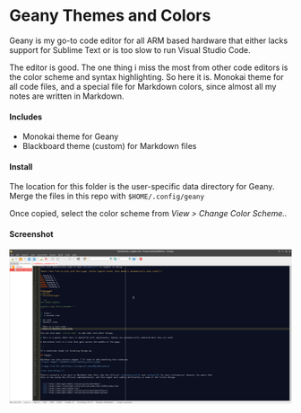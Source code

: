 # Geany Themes and Colors

Geany is my go-to code editor for all ARM based hardware that either lacks support for Sublime Text or is too slow to run Visual Studio Code.

The editor is good. The one thing i miss the most from other code editors is the color scheme and syntax highlighting. So here it is. Monokai theme for all code files, and a special file for Markdown colors, since almost all my notes are written in Markdown.

#### Includes

- Monokai theme for Geany
- Blackboard theme (custom) for Markdown files

#### Install
The location for this folder is the user-specific data directory for Geany. Merge the files in this repo with `$HOME/.config/geany`

Once copied, select the color scheme from _View > Change Color Scheme.._

#### Screenshot

![Screenshot for Markdown syntax highlighting](https://github.com/aamnah/geany/blob/master/screenshots/markdown.png)
